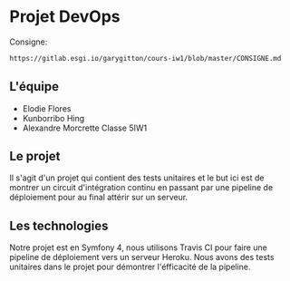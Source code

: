 Projet DevOps
========================

Consigne:
```bash
https://gitlab.esgi.io/garygitton/cours-iw1/blob/master/CONSIGNE.md
```

L'équipe
------------

  * Elodie Flores
  * Kunborribo Hing
  * Alexandre Morcrette
Classe 5IW1

Le projet
------------

Il s'agit d'un projet qui contient des tests unitaires et le but ici est de montrer un circuit d'intégration continu en passant par une pipeline de déploiement pour au final attérir sur un serveur.

Les technologies
------------

Notre projet est en Symfony 4, nous utilisons Travis CI pour faire une pipeline de déploiement vers un serveur Heroku. Nous avons des tests unitaires dans le projet pour démontrer l'éfficacité de la pipeline.
